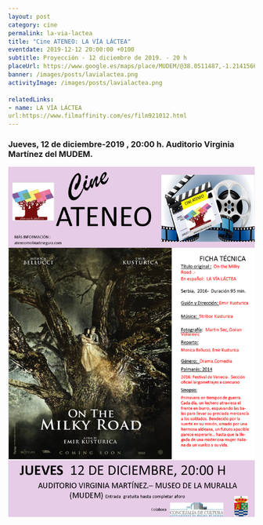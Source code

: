 ```yaml
---
layout: post
category: cine
permalink: la-via-lactea
title: "Cine ATENEO: LA VÍA LÁCTEA"
eventdate: 2019-12-12 20:00:00 +0100
subtitle: Proyección - 12 diciembre de 2019. - 20 h
placeUrl: https://www.google.es/maps/place/MUDEM/@38.0511487,-1.2141566,15z/data=!4m5!3m4!1s0x0:0xde6031502e1b4fbc!8m2!3d38.0511487!4d-1.2141566
banner: /images/posts/lavialactea.png
activityImage: /images/posts/lavialactea.png

relatedLinks:
- name: LA VÍA LÁCTEA
url:https://www.filmaffinity.com/es/film921012.html
---
```


### Jueves, 12 de diciembre-2019 , 20:00 h. Auditorio Virginia Martínez del MUDEM.

![cartel](/images/posts/lavialactea.png)


